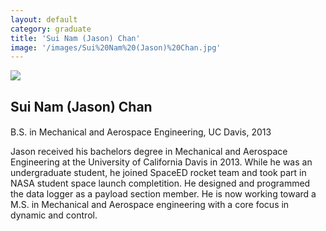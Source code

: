 ```yaml
---
layout: default
category: graduate
title: 'Sui Nam (Jason) Chan'
image: '/images/Sui%20Nam%20(Jason)%20Chan.jpg'
---
```


<img src="{{ page.image }}">

<h2 class="team-title">Sui Nam (Jason) Chan</h2>
<h4 class="team-position"></h4>
<p>B.S. in Mechanical and Aerospace Engineering, UC Davis, 2013</p>
<p>Jason received his bachelors degree in Mechanical and Aerospace Engineering at the University of California Davis in 2013. While he was an undergraduate student, he joined SpaceED rocket team and took part in NASA student space launch completition. He designed and programmed the data logger as a payload section member. He is now working toward a M.S. in Mechanical and Aerospace engineering with a core focus in dynamic and control.</p>
<ul class="team-member-other-info"></ul>

